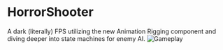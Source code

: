 # HorrorShooter
A dark (literally) FPS utilizing the new Animation Rigging component and diving deeper into state machines for enemy AI.
![Gameplay](https://gifs.com/gif/wVORZM.gif)
